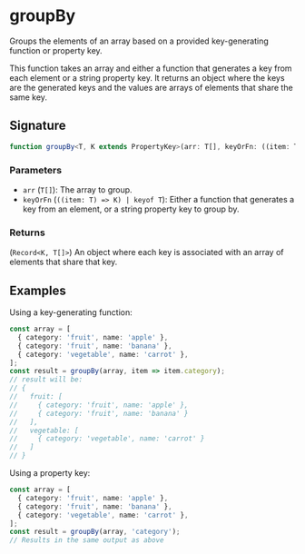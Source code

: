 # groupBy

Groups the elements of an array based on a provided key-generating function or property key.

This function takes an array and either a function that generates a key from each element or a string property key. It returns an object where the keys are the generated keys and the values are arrays of elements that share the same key.

## Signature

```typescript
function groupBy<T, K extends PropertyKey>(arr: T[], keyOrFn: ((item: T) => K) | keyof T): Record<K, T[]>;
```

### Parameters

- `arr` (`T[]`): The array to group.
- `keyOrFn` (`((item: T) => K) | keyof T`): Either a function that generates a key from an element, or a string property key to group by.

### Returns

(`Record<K, T[]>`) An object where each key is associated with an array of elements that share that key.

## Examples

Using a key-generating function:

```typescript
const array = [
  { category: 'fruit', name: 'apple' },
  { category: 'fruit', name: 'banana' },
  { category: 'vegetable', name: 'carrot' },
];
const result = groupBy(array, item => item.category);
// result will be:
// {
//   fruit: [
//     { category: 'fruit', name: 'apple' },
//     { category: 'fruit', name: 'banana' }
//   ],
//   vegetable: [
//     { category: 'vegetable', name: 'carrot' }
//   ]
// }
```

Using a property key:

```typescript
const array = [
  { category: 'fruit', name: 'apple' },
  { category: 'fruit', name: 'banana' },
  { category: 'vegetable', name: 'carrot' },
];
const result = groupBy(array, 'category');
// Results in the same output as above
```
